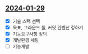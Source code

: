 ## [2024-01-29](../../0.DailyNote/2024-01-29.md)
- [x] 기술 스택 선택
- [x] 목표, 그라운드 룰, 커밋 컨벤션 정하기
- [x] 기능요구사항 정의
- [x] 개발환경 세팅
- [ ] 기능개발